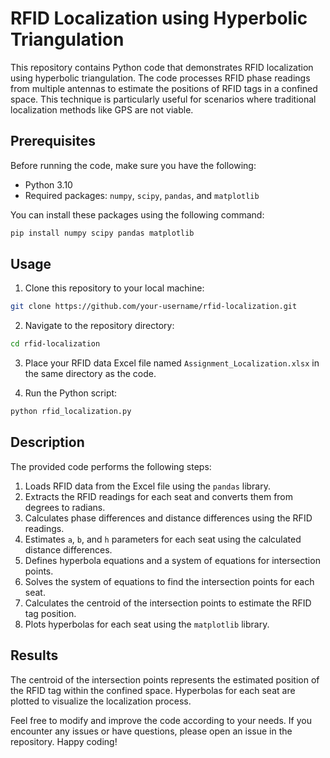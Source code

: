 # RFID Localization using Hyperbolic Triangulation

This repository contains Python code that demonstrates RFID localization using hyperbolic triangulation. The code processes RFID phase readings from multiple antennas to estimate the positions of RFID tags in a confined space. This technique is particularly useful for scenarios where traditional localization methods like GPS are not viable.

## Prerequisites

Before running the code, make sure you have the following:

- Python 3.10
- Required packages: `numpy`, `scipy`, `pandas`, and `matplotlib`

You can install these packages using the following command:

```bash
pip install numpy scipy pandas matplotlib
```

## Usage

1. Clone this repository to your local machine:

```bash
git clone https://github.com/your-username/rfid-localization.git
```

2. Navigate to the repository directory:

```bash
cd rfid-localization
```

3. Place your RFID data Excel file named `Assignment_Localization.xlsx` in the same directory as the code.

4. Run the Python script:

```bash
python rfid_localization.py
```

## Description

The provided code performs the following steps:

1. Loads RFID data from the Excel file using the `pandas` library.
2. Extracts the RFID readings for each seat and converts them from degrees to radians.
3. Calculates phase differences and distance differences using the RFID readings.
4. Estimates `a`, `b`, and `h` parameters for each seat using the calculated distance differences.
5. Defines hyperbola equations and a system of equations for intersection points.
6. Solves the system of equations to find the intersection points for each seat.
7. Calculates the centroid of the intersection points to estimate the RFID tag position.
8. Plots hyperbolas for each seat using the `matplotlib` library.

## Results

The centroid of the intersection points represents the estimated position of the RFID tag within the confined space. Hyperbolas for each seat are plotted to visualize the localization process.


Feel free to modify and improve the code according to your needs. If you encounter any issues or have questions, please open an issue in the repository. Happy coding!
